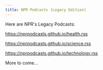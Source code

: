 ```yaml
---
title: NPR Podcasts (Legacy Edition)
---
```


Here are NPR's Legacy Podcasts:

https://nprpodcasts.github.io/health.rss

https://nprpodcasts.github.io/science.rss

https://nprpodcasts.github.io/technology.rss

More to come...
